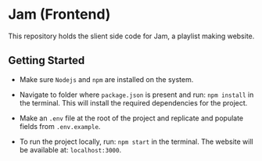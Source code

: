 # Jam (Frontend)

This repository holds the slient side code for Jam, a playlist making website.

## Getting Started

- Make sure `Nodejs` and `npm` are installed on the system.

- Navigate to folder where `package.json` is present and run: `npm install` in the terminal. This will install the required dependencies for the project.

- Make an `.env` file at the root of the project and replicate and populate fields from `.env.example`.

- To run the project locally, run: `npm start` in the terminal. The website will be available at: `localhost:3000`.

